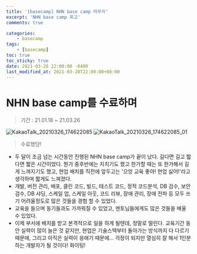 ```yaml
---
title: '[basecamp] NHN base camp 마무리'
excerpt: 'NHN base camp 회고'
comments: true

categories:
    - basecamp
tags:
    - [basecamp]
toc: true
toc_sticky: true
date: 2021-03-28 22:00:00 -0400
last_modified_at: 2021-03-28T22:00:00+08:00
---
```


# NHN base camp를 수료하며

> 기간 : 21.01.18 ~ 21.03.26

![KakaoTalk_20210326_174622085](https://user-images.githubusercontent.com/51807128/112753949-cd1e6900-9014-11eb-8668-682db9d6663d.jpg)
![KakaoTalk_20210326_174622085_01](https://user-images.githubusercontent.com/51807128/112753950-cee82c80-9014-11eb-93a6-fab3b71e1bc7.jpg)

> 수료했당!

- 두 달이 조금 넘는 시간동안 진행된 NHN base camp가 끝이 났다. 길다면 길고 짧다면 짧은 시간이었다. 뭔가 중후반에는 지치기도 했고 한가할 때는 또 한가해서 길게 느껴지기도 했고, 현업 배치를 직전에 앞두고는 '으앙 교육 좋아! 현업 싫어!'라고 생각하며 짧게도 느껴졌다.
- 개발, 버전 관리, 배포, 클린 코드, 빌드, 테스트 코드, 정적 코드분석, DB 검수, 보안 검수, DB 샤딩, 스케일 업, 스케일 아웃, 코드 리뷰, 장애 관리, 장애 전파 등 모두 쓰기 어려울정도로 많은 것들을 경험 할 수 있었다.
- 교육을 들으며 동기들과도 가까워질 수 있었고, 멘토님들에게도 많은 것들을 배울 수 있었다. 
- 이제 부서에 배치를 받고 본격적으로 일을 하게 될텐데, 정말로 떨린다. 교육기간 동안 실력이 많이 늘은 것 같지만, 현업은 기술스택부터 돌아가는 방식까지 다 다르기 때문에, 그리고 아직은 실력이 응애기 때문에… 걱정이 되지만 열심히 잘 해서 1인분 하는 개발자가 될 것이다! 화이팅!
